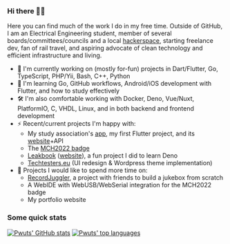### Hi there 👋🏼
Here you can find much of the work I do in my free time. Outside of GitHub, I am an Electrical Engineering student, member of several boards/committees/councils and a local [hackerspace](https://revspace.nl), starting freelance dev, fan of rail travel, and aspiring advocate of clean technology and efficient infrastructure and living.

* 🔭 I'm currently working on (mostly for-fun) projects in Dart/Flutter, Go, TypeScript, PHP/Yii, Bash, C++, Python
* 🌱 I'm learning Go, GitHub workflows, Android/iOS development with Flutter, and how to study effectively
* 🛠️ I'm also comfortable working with Docker, Deno, Vue/Nuxt, PlatformIO, C, VHDL, Linux, and in both backend and frontend development
* ⚡ Recent/current projects I'm happy with:
  * My study association's [app](https://github.com/hoco-etv/flutter-etv-app), my first Flutter project, and its [website](https://etv.tudelft.nl)+API
  * The [MCH2022 badge](https://badge.team/docs/badges/mch2022/)
  * [Leakbook](https://github.com/Pwuts/leakbook) ([website](https://facebooklekcheck.nl)), a fun project I did to learn Deno
  * [Techtesters.eu](https://techtesters.eu) (UI redesign & Wordpress theme implementation)
* 🚧 Projects I would like to spend more time on:
  * [RecordJuggler](https://github.com/RecordJuggler), a project with friends to build a jukebox from scratch
  * A WebIDE with WebUSB/WebSerial integration for the MCH2022 badge
  * My portfolio website

### Some quick stats
[![Pwuts' GitHub stats](https://github-readme-stats.vercel.app/api?username=Pwuts&count_private=true&show_icons=true&theme=dark&hide_title=true)](https://github.com/anuraghazra/github-readme-stats)
[![Pwuts' top languages](https://github-readme-stats.vercel.app/api/top-langs/?username=Pwuts&langs_count=6&layout=compact&theme=dark)](https://github.com/anuraghazra/github-readme-stats)
<!--
**Pwuts/Pwuts** is a ✨ _special_ ✨ repository because its `README.md` (this file) appears on your GitHub profile.

Here are some ideas to get you started:

- 🔭 I’m currently working on ...
- 🌱 I’m currently learning ...
- 👯 I’m looking to collaborate on ...
- 🤔 I’m looking for help with ...
- 💬 Ask me about ...
- 📫 How to reach me: ...
- 😄 Pronouns: ...
- ⚡ Fun fact: ...
-->
